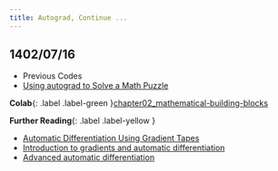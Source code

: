 ```yaml
---
title: Autograd, Continue ...
---
```


## 1402/07/16

* Previous Codes
* [Using autograd to Solve a Math Puzzle](https://machinelearningmastery.com/using-autograd-in-tensorflow-to-solve-a-regression-problem/)

**Colab**{: .label .label-green }[chapter02_mathematical-building-blocks](https://github.com/fchollet/deep-learning-with-python-notebooks/blob/master/chapter02_mathematical-building-blocks.ipynb)

**Further Reading**{: .label .label-yellow }

* [Automatic Differentiation Using Gradient Tapes](https://gowrishankar.info/blog/automatic-differentiation-using-gradient-tapes/)
* [Introduction to gradients and automatic differentiation](https://www.tensorflow.org/guide/autodiff)
* [Advanced automatic differentiation](https://www.tensorflow.org/guide/advanced_autodiff)
